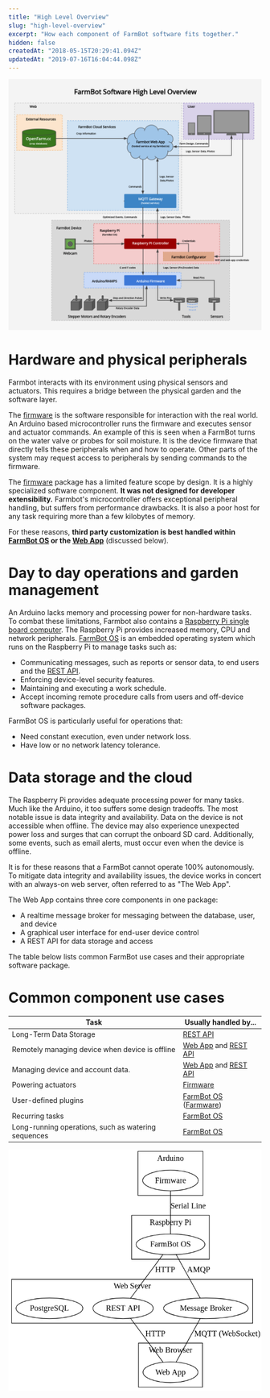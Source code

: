 ```yaml
---
title: "High Level Overview"
slug: "high-level-overview"
excerpt: "How each component of FarmBot software fits together."
hidden: false
createdAt: "2018-05-15T20:29:41.094Z"
updatedAt: "2019-07-16T16:04:44.098Z"
---
```


![flow_chart.png](/images/flow_chart.png)



# Hardware and physical peripherals

Farmbot interacts with its environment using physical sensors and actuators. This requires a bridge between the physical garden and the software layer.

The [firmware](/v7/Documentation/firmware.md) is the software responsible for interaction with the real world. An Arduino based microcontroller runs the firmware and executes sensor and actuator commands. An example of this is seen when a FarmBot turns on the water valve or probes for soil moisture. It is the device firmware that directly tells these peripherals when and how to operate. Other parts of the system may request access to peripherals by sending commands to the firmware.

The [firmware](/v7/Documentation/firmware.md) package has a limited feature scope by design. It is a highly specialized software component. **It was not designed for developer extensibility.** Farmbot's microcontroller offers exceptional peripheral handling, but suffers from performance drawbacks. It is also a poor host for any task requiring more than a few kilobytes of memory.

For these reasons, **third party customization is best handled within [FarmBot OS](/v7/Documentation/farmbot-os.md) or the [Web App](/v7/Documentation/web-app.md)** (discussed below).

# Day to day operations and garden management

An Arduino lacks memory and processing power for non-hardware tasks. To combat these limitations, Farmbot also contains a [Raspberry Pi single board computer](https://www.raspberrypi.org). The Raspberry Pi provides increased memory, CPU and network peripherals. [FarmBot OS](/v7/Documentation/farmbot-os.md) is an embedded operating system which runs on the Raspberry Pi to manage tasks such as:

 * Communicating messages, such as reports or sensor data, to end users and the [REST API](/v7/Documentation/web-app/rest-api.md).
 * Enforcing device-level security features.
 * Maintaining and executing a work schedule.
 * Accept incoming remote procedure calls from users and off-device software packages.

FarmBot OS is particularly useful for operations that:

 * Need constant execution, even under network loss.
 * Have low or no network latency tolerance.

# Data storage and the cloud

The Raspberry Pi provides adequate processing power for many tasks. Much like the Arduino, it too suffers some design tradeoffs. The most notable issue is data integrity and availability. Data on the device is not accessible when offline. The device may also experience unexpected power loss and surges that can corrupt the onboard SD card. Additionally, some events, such as email alerts, must occur even when the device is offline.

It is for these reasons that a FarmBot cannot operate 100% autonomously. To mitigate data integrity and availability issues, the device works in concert with an always-on web server, often referred to as "The Web App".

The Web App contains three core components in  one package:

 * A realtime message broker for messaging between the database, user, and device
 * A graphical user interface for end-user device control
 * A REST API for data storage and access

The table below lists common FarmBot use cases and their appropriate software package.

# Common component use cases



|Task                          |Usually handled by...         |
|------------------------------|------------------------------|
|Long-Term Data Storage        |[REST API](/v7/Documentation/web-app/rest-api.md)
|Remotely managing device when device is offline|[Web App](/v7/Documentation/web-app.md) and [REST API](/v7/Documentation/web-app/rest-api.md)
|Managing device and account data.|[Web App](/v7/Documentation/web-app.md) and [REST API](/v7/Documentation/web-app/rest-api.md)
|Powering actuators            |[Firmware](/v7/Documentation/firmware.md)
|User-defined plugins          |[FarmBot OS](/v7/Documentation/farmbot-os.md) ([Farmware](/v7/Documentation/farmware.md))
|Recurring tasks               |[FarmBot OS](/v7/Documentation/farmbot-os.md)
|Long-running operations, such as watering sequences|[FarmBot OS](/v7/Documentation/farmbot-os.md)



![block_diagram.png](/images/block_diagram.png)

